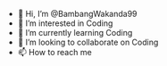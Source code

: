 - 👋 Hi, I’m @BambangWakanda99
- 👀 I’m interested in Coding
- 🌱 I’m currently learning Coding
- 💞️ I’m looking to collaborate on Coding
- 📫 How to reach me 

<!---
BambangWakanda99/BambangWakanda99 is a ✨ special ✨ repository because its `README.md` (this file) appears on your GitHub profile.
You can click the Preview link to take a look at your changes.
--->
